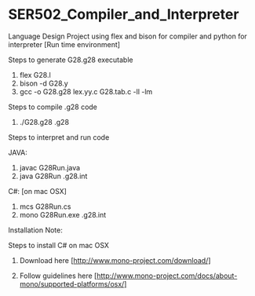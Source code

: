 # SER502_Compiler_and_Interpreter
Language Design Project using flex and bison for compiler and python for interpreter [Run time environment]

Steps to generate G28.g28 executable

1. flex G28.l
2. bison -d G28.y
3. gcc -o G28.g28 lex.yy.c G28.tab.c -ll -lm

Steps to compile .g28 code

1. ./G28.g28 <file-name>.g28

Steps to interpret and run code 

JAVA:

1. javac G28Run.java
2. java G28Run <file-name>.g28.int


C#: [on mac OSX]

1. mcs G28Run.cs
2. mono G28Run.exe <file-name>.g28.int


Installation Note:

Steps to install C# on mac OSX

1. Download here [http://www.mono-project.com/download/]

2. Follow guidelines here [http://www.mono-project.com/docs/about-mono/supported-platforms/osx/]

